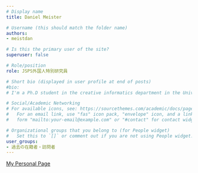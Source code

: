 ```yaml
---
# Display name
title: Daniel Meister

# Username (this should match the folder name)
authors:
- meistdan

# Is this the primary user of the site?
superuser: false

# Role/position
role: JSPS外国人特別研究員

# Short bio (displayed in user profile at end of posts)
#bio: 
# I'm a Ph.D student in the creative informatics department in the University of Tokyo

# Social/Academic Networking
# For available icons, see: https://sourcethemes.com/academic/docs/page-builder/#icons
#   For an email link, use "fas" icon pack, "envelope" icon, and a link in the
#   form "mailto:your-email@example.com" or "#contact" for contact widget.

# Organizational groups that you belong to (for People widget)
#   Set this to `[]` or comment out if you are not using People widget.
user_groups:
- 過去の在籍者・訪問者
---
```


<a href="https://meistdan.github.io/">My Personal Page<a>






